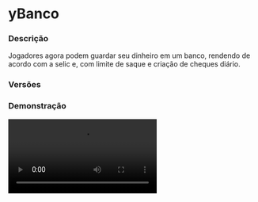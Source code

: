 # yBanco
<secondary-label ref="rankup"/>

### Descrição
Jogadores agora podem guardar seu dinheiro em um banco, rendendo de acordo com a selic e, com limite de saque e criação de cheques diário.

### Versões
<secondary-label ref="1.8"/>
<secondary-label ref="1.9"/>
<secondary-label ref="1.10"/>
<secondary-label ref="1.11"/>
<secondary-label ref="1.12"/>
<secondary-label ref="1.13"/>
<secondary-label ref="1.14"/>
<secondary-label ref="1.15"/>
<secondary-label ref="1.16"/>
<secondary-label ref="1.17"/>
<secondary-label ref="1.18"/>
<secondary-label ref="1.19"/>
<secondary-label ref="1.20"/>
<secondary-label ref="1.21"/>

### Demonstração
<video src="//www.youtube.com/watch?v=OGYqM5AHUWc"/>


<chapter title="Comandos" id="commands" collapsible="true">
<code-block lang="plain text">/banco - Abrir o menu do banco
/banco [player] - Vê o saldo de outro jogador
/banco ajuda - Ver todos os comandos
/banco add - Adiciona dinheiro ao banco de um jogador
/banco set - Seta dinheiro ao banco de um jogador
/banco remove - Remove dinheiro do banco de um jogador
/banco setnpc - Setar o npc do banco
/banco delnpc - Deletar o npc do banco
/banco reload - Recarrega as configurações</code-block>
</chapter>

<chapter title="Permissões" id="permissions" collapsible="true">
<code-block lang="plain text">ybanco.usar - Permissão para o /banco
ybanco.look - Permissão para o /banco [player]
ybanco.add - Permissão para o /banco add
ybanco.set - Permissão para o /banco set
ybanco.remove - Permissão para o /banco remove
ybanco.help - Permissão para o /banco ajuda
ybanco.admin - Permissão para o /banco setnpc e /banco delnpc</code-block>
</chapter>

## Placeholders
<primary-label ref="placeholders"/>

Aqui estão as placeholders disponíveis para utilização com este plugin. Consulte-as para entender como utilizá-las corretamente.

<code-block lang="plain text" ignore-vars="true">
%ybanco_raw% - Retorna o money do banco do jogador sem formatação ( 100000 ).
%ybanco_formatted% - Retorna o money do banco do jogador com formatação ( 100K ).
</code-block>

## Chat
<primary-label ref="chat"/>

Esta seção apresenta as placeholders disponíveis para utilização no chat. Consulte-as para compreender como aplicá-las de maneira eficaz.

<code-block lang="plain text">
{ybanco} - Retorna a tag rico para o Top 1 do banco.
</code-block>

## Configuração
<primary-label ref="config"/>
Confira os arquivos de configuração deste plugin e revise os detalhes para garantir uma implementação correta.

<chapter title="Arquivos de Configuração" collapsible="true">
<chapter title="Estrutura do diretório" collapsible="false">
<code-block lang="plain text" ignore-vars="true">
Estrutura do diretório:
└── yBanco/
    ├── menus/
    │    ├── historico.yml
    │    ├── operacoes.yml
    │    ├── principal.yml
    │    └── top.yml
    ├── config.yml
    ├── morrer.yml
    └── taxa.yml
</code-block>
</chapter>

<chapter title="menus" collapsible="true">
<chapter title="historico.yml" collapsible="true">
<code-block lang="yaml" ignore-vars="true">
<![CDATA[
Nome: '&8Histórico de operações'
Tamanho: 45
Slots: [10, 11, 12, 13, 14, 15, 16]
BackSlot: 31
VoltarSlot: 27
ProximoSlot: 35

Adicionar:
   CustomSkull: true
   URL: 'http://textures.minecraft.net/texture/3edd20be93520949e6ce789dc4f43efaeb28c717ee6bfcbbe02780142f716'
   ID: 0
   Data: 0
   Glow: true
   Name: '&a+ {money}'
   Lore:
   - ''
   - '&7Data: &f{data} &8- &f{hora}&7.'
   - '&7Quantia adicionada: &a{money}&.'
   - ''
   
Render:
   CustomSkull: true
   URL: 'http://textures.minecraft.net/texture/3edd20be93520949e6ce789dc4f43efaeb28c717ee6bfcbbe02780142f716'
   ID: 0
   Data: 0
   Glow: true
   Name: '&a+ {money}'
   Lore:
   - ''
   - '&7Data: &f{data} &8- &f{hora}&7.'
   - '&7Rendeu: &a{money}&.'
   - ''
   
Sacar:
   CustomSkull: true
   URL: 'http://textures.minecraft.net/texture/bd8a99db2c37ec71d7199cd52639981a7513ce9cca9626a3936f965b131193'
   ID: 0
   Data: 0
   Glow: true
   Name: '&c- {money}'
   Lore:
   - ''
   - '&7Data: &f{data} &8- &f{hora}&7.'
   - '&7Quantia sacada: &a{money}&.'
   - '&7Taxa: &c{taxa}%&7.'
   - ''
   
Cheque:
   CustomSkull: true
   URL: 'http://textures.minecraft.net/texture/bd8a99db2c37ec71d7199cd52639981a7513ce9cca9626a3936f965b131193'
   ID: 0
   Data: 0
   Glow: true
   Name: '&c- {money}'
   Lore:
   - ''
   - '&7Data: &f{data} &8- &f{hora}&7.'
   - '&7Cheque criado: &a{money}&.'
   - '&7Taxa: &c{taxa}%&7.'
   - ''
]]>
</code-block>
</chapter>

<chapter title="operacoes.yml" collapsible="true">
<code-block lang="yaml" ignore-vars="true">
<![CDATA[
Nome: '&7Banco operações'
Tamanho: 27
Backslot: 18
Itens:
   Saque:
      Slot: 11
      CustomSkull: true
      URL: 'http://textures.minecraft.net/texture/5fde3bfce2d8cb724de8556e5ec21b7f15f584684ab785214add164be7624b'
      ID: 1
      Data: 0
      Glow: true
      Name: '&aSacar'
      Lore:
      - '&7Clique para realizar um saque.'
      - '&7Limite diário usado: &c{sacou}&7/&a{pode}&7.'
   Deposito:
      Slot: 13
      CustomSkull: true
      URL: 'http://textures.minecraft.net/texture/2c9e601ed9198dbb34c51ddf323929f01a5f958ab11133e3e0407b698393b3f'
      ID: 0
      Data: 0
      Glow: true
      Name: '&aDepositar'
      Lore:
      - '&7Clique para realizar um depósito.'
   Cheque:
      Slot: 15
      CustomSkull: false
      URL: ''
      ID: 339
      Data: 0
      Glow: true
      Name: '&aCheques'
      Lore:
      - '&7Clique para criar um cheque.'
      - '&7Limite diário usado: &c{criou}&7/&a{pode}&7.'
      
## CASO QUEIRA CRIAR OUTROS ITENS PARA ENFEITAR TEU MENU, ABAIXO DE ITENS: -> Cheque:, COPIE E COLE E MUDE O NOME E AS INFORMAÇÕES :)
]]>
</code-block>
</chapter>

<chapter title="principal.yml" collapsible="true">
<code-block lang="yaml" ignore-vars="true">
<![CDATA[
Nome: '&7Banco principal'
Tamanho: 27
Itens:
   Perfil:
      Slot: 11
      CustomSkull: true
      URL: '{player}'
      ID: 1
      Data: 0
      Glow: true
      Name: '&aSuas informações'
      Lore:
      - ''
      - '&7Dinheiro no banco: &a{banco}&7.'
      - '&7Dinheiro em mãos: &a{money_player}&7.'
      - ''
      - '&7Selic atual: &b{selic}%&7.'
      - ''
   Historico:
      Slot: 12
      CustomSkull: true
      URL: 'http://textures.minecraft.net/texture/97a530f5c5742bf19e175a4d78ad435ac0f4396d3b5464bd6182ab382aca417d'
      ID: 0
      Data: 0
      Glow: true
      Name: '&aHistórico'
      Lore:
      - '&7Clique para ver seu histórico de transações.'
   Operacoes:
      Slot: 14
      CustomSkull: true
      URL: 'http://textures.minecraft.net/texture/152353641d287ce9ed30906f938ae9c517ec04caa8da71571954c81b09db454c'
      ID: 0
      Data: 0
      Glow: true
      Name: '&aOperações'
      Lore:
      - '&7Clique para realizar um depósito,'
      - '&7saque ou criar um cheque.'
   Top:
      Slot: 15
      CustomSkull: true
      URL: 'http://textures.minecraft.net/texture/15a7ee9a86de203674a93b570bc8992e500363dd32f2b9813daaeeabccf92151'
      ID: 0
      Data: 0
      Glow: true
      Name: '&aTop'
      Lore:
      - '&7Clique para ver os jogadores mais ricos do banco.'
      
## CASO QUEIRA CRIAR OUTROS ITENS PARA ENFEITAR TEU MENU, ABAIXO DE ITENS: -> Top:, COPIE E COLE E MUDE O NOME E AS INFORMAÇÕES :)
]]>
</code-block>
</chapter>

<chapter title="top.yml" collapsible="true">
<code-block lang="yaml" ignore-vars="true">
<![CDATA[
Nome: '&8TOP Banco'
Tamanho: 45
Slots: [10, 11, 12, 13, 14, 15, 16]
BackSlot: 31

Item:
   Name: '&7#&f{pos} - &e{player}'
   Lore:
   - ''
   - '&fDinheiro no banco: &6{money}'
   - '&fPosição: &6{pos}'
   - ''
]]>
</code-block>
</chapter>

</chapter>

<chapter title="config.yml" collapsible="true">
<code-block lang="yaml" ignore-vars="true">
<![CDATA[
Database:
  Tipo: SQLITE #Tipos: MYSQL, SQLITE
  IP: localhost:3306
  DB: test
  User: admin
  Pass: ''
  Debug: true

# Configure o comando e as aliases de cada opção
# Comando principal
Comando:
  Comando: 'banco'
  Aliases: [ bank ]

#Coloque Legendchat, OpeNChat (ou nChat), UltimateChat, NoxusChat ou deixe Automatico para o auto-detect
Plugin de chat: 'Automatico'

# Tag do top banco
Tag: '&6[RICO]'

# Npc e holograma do banco
NPC:
  Skin: 'deliveryman'
  Altura: 3.1
  Holograma:
    - '&6&lBanco'
    - '&7Clique para abrir o banco.'
  Mensagens:
    Setado: '&a&lSUCESSO! &aNPC do banco setado com sucesso.'
    Removido: '&a&lSUCESSO! &aNPC do banco removido com sucesso.'
    Nao removido: '&c&lERRO! &aNPC do banco não está setado.'

# Mundos em que poderá morrer sem perder % do money.
# Tipo: BLACKLIST
Morrer blacklist:
  - 'Plot'

# Limites para saque e criação de cheques
Limites:
  Saque: 10
  Cheque: 10
  Resetar com: 60 # Em segundos

# Minimos para depositar, sacar e criar um cheque
Minimos:
  Saque: 2000.0
  Cheque: 2000.0
  Deposito: 1000.0

# Ativar o sistema de perder x % do money em mãos ao morrer.
# Porcentagens configuráveis na morrer.yml.
Perder ao morrer: true

# Quando o jogador realizar uma operação: depósito, saque ou criação de cheque, já salvar na database
Auto salvar: false

# Máximo de dinheiro que poderá render no banco
# deixe 0 para infinito
Render max: 0

# O dinheiro do banco dos jogadores irá render de acordo esta taxa
Selic:
  Ativar: true
  Valor: 1.8
  # segunda, terca, quarta, quinta, sexta, sabado, domingo, todos
  # dia-hora:minuto:segundo
  Horarios:
    - 'todos-9:00:00'
    - 'todos-9:11:00'

# O dinheiro do banco irá render de acordo a bolsa do yBolsa
Bolsa:
  Ativar: true
  Tempo: 30 # em segundos

# Item do cheque
Cheque:
  CustomSkull: false
  URL: ''
  ID: 339
  Data: 0
  Glow: true
  Name: '&aCheque de dinheiro'
  Lore:
    - ''
    - '&7Criado por: &a{player}&7.'
    - '&7Criado em: &f{data} &8- &f{hora}&7.'
    - ''
    - '&bValor do cheque: &a{money}&b.'
    - ''
    - '&7Clique com botão direito para ativar'

# Mensagens do plugin
Mensagens:
  Permissao: '&c&lERRO! &cVocê não tem permissão para fazer isto.'
  Cancelou: '&cVocê cancelou a operação.'
  Nao e numero: '&cO argumento não é um número.'
  Nao possui player: '&cVocê não possui a quantia &7{quantia}&c em mãos.'
  Nao possui banco: '&cVocê não possui a quantia &7{quantia}&c no banco.'
  Menor minimo: '&cEsta operação requer um mínimo de &7{quantia}&c.'
  Depositou: '&aVocê depositou &7{quantia}&a com sucesso.'
  Sacou taxa: '&aVocê sacou &7{quantia}&a com sucesso. &7Taxa: &8{taxa}%&7.'
  Sacou: '&aVocê sacou &7{quantia}&a com sucesso.'
  Criou taxa: '&aVocê criou um cheque de &7{quantia}&a com sucesso. &7Taxa: &8{taxa}%&7.'
  Criou: '&aVocê criou um cheque de &7{quantia}&a com sucesso.'
  Aguarde: '&cVocê atingiu seu limite diário desta operação, aguarde &7{tempo}&c para realizar essa operação novamente.'
  Inv cheio: '&cSeu inventário está cheio.'
  Ativou: '&aVocê ativou um cheque de &7{quantia}&a.'
  Jogador: '&cJogador {player} não encontrado.'
  Alterado: '&aDinheiro do banco do jogador &f{player} &aalterado para &f{money}&a.'
  Saldo player: '&aDinheiro que o jogador &f{player}&a possui no banco: &2R$ &f{money}&a.'
  Rendeu:
    - ''
    - '&aSeu dinheiro no banco rendeu!'
    - '&7Montante antigo: &c{antigo}&7.'
    - '&7Montate atual: &a{atual}&7.'
    - ''
    - '&bValor da selic: &7{selic}%&b.'
    - ''
  Depositar:
    - ''
    - '&aDigite no chat a quantia que quer depositar.'
    - '&7para cancelar digite &ncancelar&7.'
    - ''
  Sacar:
    - ''
    - '&aDigite no chat a quantia que quer sacar.'
    - '&7para cancelar digite &ncancelar&7.'
    - ''
  Sacar taxa:
    - ''
    - '&aDigite no chat a quantia que quer sacar.'
    - '&cVocê está pagando uma taxa de &7{taxa}%&c.'
    - '&7para cancelar digite &ncancelar&7.'
    - ''
  Cheque:
    - ''
    - '&aDigite no chat a quantia que quer criar um cheque.'
    - '&7para cancelar digite &ncancelar&7.'
    - ''
  Cheque taxa:
    - ''
    - '&aDigite no chat a quantia que quer criar um cheque.'
    - '&cVocê está pagando uma taxa de &7{taxa}%&c.'
    - '&7para cancelar digite &ncancelar&7.'
    - ''
  Rendeu bolsa:
    - ''
    - '&aSeu dinheiro no banco rendeu!'
    - '&7Montante antigo: &c{antigo}&7.'
    - '&7Montate atual: &a{atual}&7.'
    - ''
    - '&bValor da bolsa: &7{bolsa}%&b.'
    - ''

# As setas dos menus
Setas:
  # Voltar ao menu anterior
  Voltar:
    CustomSkull: false
    URL: ''
    ID: 262
    Data: 0
    Glow: true
    Name: '&cVoltar'
    Lore:
      - '&7Clique para voltar ao menu anterior.'
  # Voltar a página anterior
  Anterior:
    CustomSkull: false
    URL: ''
    ID: 262
    Data: 0
    Glow: true
    Name: '&cVoltar'
    Lore:
      - '&7Clique para voltar à página anterior.'
  # Ir para a próxima página
  Proximo:
    CustomSkull: false
    URL: ''
    ID: 262
    Data: 0
    Glow: true
    Name: '&aPróxima'
    Lore:
      - '&7Clique para ir à próxima página.'
]]>
</code-block>
</chapter>

<chapter title="morrer.yml" collapsible="true">
<code-block lang="yaml" ignore-vars="true">
<![CDATA[
# Quando o jogador morrer, ele irá perder essa porcentagem de money
# O money do banco não é afetado
Grupos:
 membro:
  Permissao: 'ybanco.membro'
  Porcentagem: 10.0
  Mensagem:
  - ''
  - '&cVocê morreu e perdeu 10% de todo seu money em mãos.'
  - '&fMontante antigo: &7{antigo}&f.'
  - '&fMontante atual: &7{atual}&f.'
  - ''
  
]]>
</code-block>
</chapter>

<chapter title="taxa.yml" collapsible="true">
<code-block lang="yaml" ignore-vars="true">
<![CDATA[
# Taxa que acrescenta o valor para sacar e criar cheques
Grupos:
  membro:
    Ordem: 1
    Permissao: 'ybanco.membro'
    Porcentagem: 10.0
]]>
</code-block>
</chapter>

</chapter>


## Erros comuns
<primary-label ref="errors"/>

Antes de configurar o plugin, revise os pontos listados aqui para evitar problemas frequentes durante a configuração.

<seealso style="cards">
    <category ref="wrs">
        <a href="yplugins.md"></a>        <a href="https://ystoreplugins.com.br/plugins/detalhes/16-yBanco">Site do plugin yBanco</a>
    </category>
</seealso>